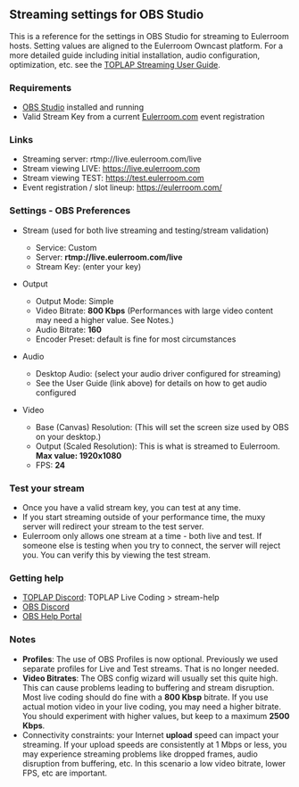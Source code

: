## Streaming settings for OBS Studio

This is a reference for the settings in OBS Studio for streaming to Eulerroom hosts. Setting values are aligned to the Eulerroom Owncast platform.
For a more detailed guide including initial installation, audio configuration, optimization, etc. see the [TOPLAP Streaming User Guide](https://docs.google.com/document/d/1hiaT4YEmqF5s6IkYySfhE9Hu1oopOGcVUG2E4DvyKWM/edit?usp=sharing).

### Requirements

* [OBS Studio](https://obsproject.com/) installed and running
* Valid Stream Key from a current [Eulerroom.com](https://eulerroom.com/) event registration

### Links

* Streaming server: rtmp://live.eulerroom.com/live
* Stream viewing LIVE: https://live.eulerroom.com
* Stream viewing TEST: https://test.eulerroom.com
* Event registration / slot lineup: https://eulerroom.com/

### Settings - OBS Preferences

- Stream (used for both live streaming and testing/stream validation)
    - Service: Custom
    - Server: **rtmp://live.eulerroom.com/live**
    - Stream Key: (enter your key)

- Output
    - Output Mode: Simple
    - Video Bitrate: **800 Kbps** (Performances with large video content may need a higher value. See Notes.)
    - Audio Bitrate: **160**
    - Encoder Preset: default is fine for most circumstances

- Audio
    - Desktop Audio: (select your audio driver configured for streaming)
    - See the User Guide (link above) for details on how to get audio configured

- Video
    - Base (Canvas) Resolution: (This will set the screen size used by OBS on your desktop.)
    - Output (Scaled Resolution): This is what is streamed to Eulerroom.
    **Max value: 1920x1080**
    - FPS: **24**

### Test your stream

* Once you have a valid stream key, you can test at any time.
* If you start streaming outside of your performance time, the muxy server will redirect your stream to the test server.
* Eulerroom only allows one stream at a time - both live and test. If someone else is testing when you try to connect, the server will reject you. 
You can verify this by viewing the test stream. 

### Getting help

* [TOPLAP Discord](https://discord.com/channels/790732544491913216/954091873293709373): TOPLAP Live Coding > stream-help
* [OBS Discord](https://discord.com/invite/obsproject)
* [OBS Help Portal](https://obsproject.com/help)

### Notes

* **Profiles**: The use of OBS Profiles is now optional. Previously we used separate profiles for Live and Test streams. That is no longer needed.
* **Video Bitrates**: The OBS config wizard will usually set this quite high. This can cause problems leading to buffering and stream disruption. 
Most live coding should do fine with a **800 Kbsp** bitrate. If you use actual motion video in your live coding, you may need a higher bitrate. You should experiment with higher values, but keep to a maximum **2500 Kbps**.
* Connectivity constraints: your Internet **upload** speed can impact your streaming. If your upload speeds are consistently at 1 Mbps or less, you may experience streaming problems like dropped frames, audio disruption from buffering, etc. In this scenario a low video bitrate, lower FPS, etc are important.
